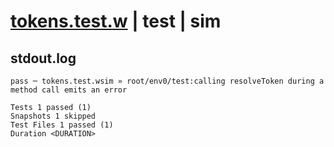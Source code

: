 # [tokens.test.w](../../../../../../examples/tests/sdk_tests/resource/tokens.test.w) | test | sim

## stdout.log
```log
pass ─ tokens.test.wsim » root/env0/test:calling resolveToken during a method call emits an error

Tests 1 passed (1)
Snapshots 1 skipped
Test Files 1 passed (1)
Duration <DURATION>
```

